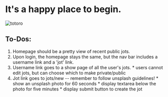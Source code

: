 # It's a happy place to begin.

![totoro](https://i.pinimg.com/474x/b6/64/2d/b6642de3ecb4c4c9c754336ce91889b7--totoro-cute-miyazaki-illustration.jpg)

## To-Dos:
  1. Homepage should be a pretty view of recent public jots.
  2. Upon login, the homepage stays the same, but the nav bar includes a username link and a 'jot' link.
  3. Username link goes to a show page of all the user's jots.
    * users cannot edit jots, but can choose which to make private/public
  4. Jot link goes to jots/new -- remember to follow unsplash guidelines!
    * show an unsplash photo for 60 seconds
    * display textarea below the photo for five minutes
    * display submit button to create the jot

